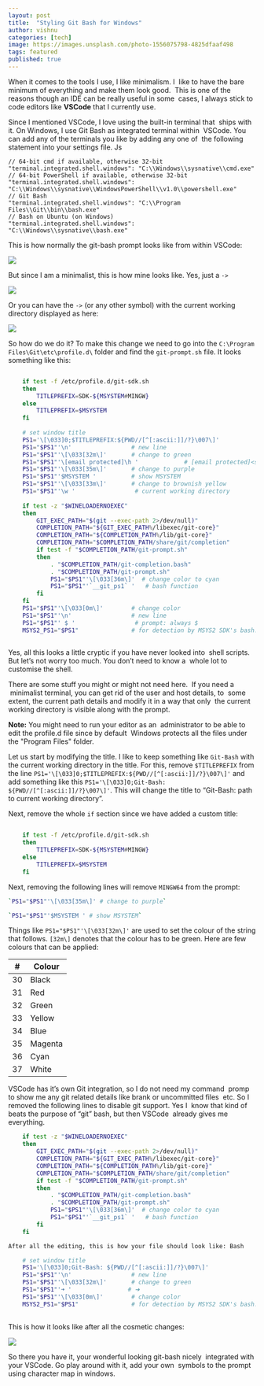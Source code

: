 ```yaml
---
layout: post
title:  "Styling Git Bash for Windows"
author: vishnu
categories: [tech]
image: https://images.unsplash.com/photo-1556075798-4825dfaaf498
tags: featured
published: true
---
```


When it comes to the tools I use, I like minimalism. I  like to have the bare minimum of everything and make them look good.  This is one of the reasons though an IDE can be really useful in some  cases, I always stick to code editors like **VSCode** that I currently use.

Since I mentioned VSCode, I love using the built-in terminal that  ships with it. On Windows, I use Git Bash as integrated terminal within  VSCode. You can add any of the terminals you like by adding any one of  the following statement into your settings file. Js

    // 64-bit cmd if available, otherwise 32-bit
    "terminal.integrated.shell.windows": "C:\\Windows\\sysnative\\cmd.exe"
    // 64-bit PowerShell if available, otherwise 32-bit
    "terminal.integrated.shell.windows": "C:\\Windows\\sysnative\\WindowsPowerShell\\v1.0\\powershell.exe"
    // Git Bash
    "terminal.integrated.shell.windows": "C:\\Program Files\\Git\\bin\\bash.exe"
    // Bash on Ubuntu (on Windows)
    "terminal.integrated.shell.windows": "C:\\Windows\\sysnative\\bash.exe"
    
    

This is how normally the git-bash prompt looks like from within VSCode:

![](https://res.cloudinary.com/vishnupadmanabhan/image/upload/v1491753329/git/original.jpg)

But since I am a minimalist, this is how mine looks like. Yes, just a `->`

![](https://res.cloudinary.com/vishnupadmanabhan/image/upload/v1491753329/git/transformed.jpg)

Or you can have the `->` (or any other symbol) with the current working directory displayed as here:

![](https://res.cloudinary.com/vishnupadmanabhan/image/upload/v1491799242/git/withdir.jpg)

So how do we do it? To make this change we need to go into the `C:\Program Files\Git\etc\profile.d\` folder and find the `git-prompt.sh` file. It looks something like this: 
``` Bash

    if test -f /etc/profile.d/git-sdk.sh
    then
        TITLEPREFIX=SDK-${MSYSTEM#MINGW}
    else
        TITLEPREFIX=$MSYSTEM
    fi
    
    # set window title
    PS1='\[\033]0;$TITLEPREFIX:${PWD//[^[:ascii:]]/?}\007\]' 
    PS1="$PS1"'\n'                 # new line
    PS1="$PS1"'\[\033[32m\]'       # change to green
    PS1="$PS1"'\[email protected]\h '             # [email protected]<space>
    PS1="$PS1"'\[\033[35m\]'       # change to purple 
    PS1="$PS1"'$MSYSTEM '          # show MSYSTEM
    PS1="$PS1"'\[\033[33m\]'       # change to brownish yellow
    PS1="$PS1"'\w '                 # current working directory
    
    if test -z "$WINELOADERNOEXEC"
    then
        GIT_EXEC_PATH="$(git --exec-path 2>/dev/null)"
        COMPLETION_PATH="${GIT_EXEC_PATH%/libexec/git-core}"
        COMPLETION_PATH="${COMPLETION_PATH%/lib/git-core}"
        COMPLETION_PATH="$COMPLETION_PATH/share/git/completion"
        if test -f "$COMPLETION_PATH/git-prompt.sh"
        then
            . "$COMPLETION_PATH/git-completion.bash"
            . "$COMPLETION_PATH/git-prompt.sh"
            PS1="$PS1"'\[\033[36m\]'  # change color to cyan
            PS1="$PS1"'`__git_ps1` '   # bash function
        fi
    fi
    PS1="$PS1"'\[\033[0m\]'        # change color
    PS1="$PS1"'\n'                 # new line
    PS1="$PS1"' $ '                 # prompt: always $
    MSYS2_PS1="$PS1"               # for detection by MSYS2 SDK's bash.basrc
    
```

Yes, all this looks a little cryptic if you have never looked into  shell scripts. But let’s not worry too much. You don’t need to know a  whole lot to customise the shell.

There are some stuff you might or might not need here.  If you need a  minimalist terminal, you can get rid of the user and host details, to  some extent, the current path details and modify it in a way that only  the current working directory is visible along with the prompt.

**Note:** You might need to run your editor as an  administrator to be able to edit the profile.d file since by default  Windows protects all the files under the "Program Files" folder.

Let us start by modifying the title. I like to keep something like `Git-Bash` with the current working directory in the title. For this, remove `$TITLEPREFIX` from the line `PS1='\[\033]0;$TITLEPREFIX:${PWD//[^[:ascii:]]/?}\007\]'` and add something like this `PS1='\[\033]0;Git-Bash: ${PWD//[^[:ascii:]]/?}\007\]'`. This will change the title to “Git-Bash: path to current working directory”.

Next, remove the whole `if` section since we have added a custom title: 
``` Bash

    if test -f /etc/profile.d/git-sdk.sh
    then
        TITLEPREFIX=SDK-${MSYSTEM#MINGW}
    else
        TITLEPREFIX=$MSYSTEM
    fi
```

Next, removing the following lines will remove `MINGW64` from the prompt:

``` Bash
`PS1="$PS1"'\[\033[35m\]' # change to purple`

`PS1="$PS1"'$MSYSTEM ' # show MSYSTEM`

```

Things like `PS1="$PS1"'\[\033[32m\]'` are used to set the colour of the string that follows. `[32m\]` denotes that the colour has to be green. Here are few colours that can be applied:

| #  | Colour  |
|----|---------|
| 30 | Black   |
| 31 | Red     |
| 32 | Green   |
| 33 | Yellow  |
| 34 |  Blue   |
| 35 | Magenta |
| 36 | Cyan    |
| 37 | White   |

VSCode has it’s own Git integration, so I do not need my command  promp to show me any git related details like brank or uncommitted files  etc. So I removed the following lines to disable git support. Yes I  know that kind of beats the purpose of “git” bash, but then VSCode  already gives me everything.

``` Bash
    if test -z "$WINELOADERNOEXEC"
    then
        GIT_EXEC_PATH="$(git --exec-path 2>/dev/null)"
        COMPLETION_PATH="${GIT_EXEC_PATH%/libexec/git-core}"
        COMPLETION_PATH="${COMPLETION_PATH%/lib/git-core}"
        COMPLETION_PATH="$COMPLETION_PATH/share/git/completion"
        if test -f "$COMPLETION_PATH/git-prompt.sh"
        then
            . "$COMPLETION_PATH/git-completion.bash"
            . "$COMPLETION_PATH/git-prompt.sh"
            PS1="$PS1"'\[\033[36m\]'  # change color to cyan
            PS1="$PS1"'`__git_ps1` '   # bash function
        fi
    fi

After all the editing, this is how your file should look like: Bash

    # set window title
    PS1='\[\033]0;Git-Bash: ${PWD//[^[:ascii:]]/?}\007\]'
    PS1="$PS1"'\n'                 # new line
    PS1="$PS1"'\[\033[32m\]'       # change to green
    PS1="$PS1"'➜ '                # ➜
    PS1="$PS1"'\[\033[0m\]'        # change color
    MSYS2_PS1="$PS1"               # for detection by MSYS2 SDK's bash.basrc
    
```  

This is how it looks like after all the cosmetic changes:

![](https://res.cloudinary.com/vishnupadmanabhan/image/upload/v1491936192/git/final.jpg)

So there you have it, your wonderful looking git-bash nicely  integrated with your VSCode. Go play around with it, add your own  symbols to the prompt using character map in windows.
